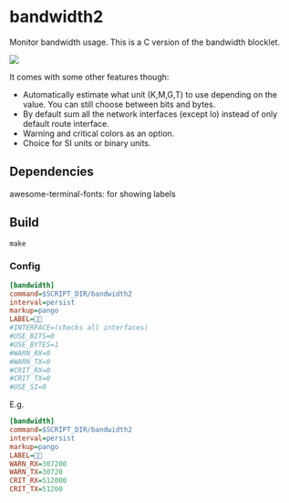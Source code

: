 # bandwidth2

Monitor bandwidth usage.
This is a C version of the bandwidth blocklet.

![](bandwidth2.png)

It comes with some other features though:
* Automatically estimate what unit (K,M,G,T) to use depending on the value. You can still choose between bits and bytes.
* By default sum all the network interfaces (except lo) instead of only default route interface.
* Warning and critical colors as an option.
* Choice for SI units or binary units.

## Dependencies
awesome-terminal-fonts: for showing labels

## Build

```
make
```

### Config
```ini
[bandwidth]
command=$SCRIPT_DIR/bandwidth2 
interval=persist
markup=pango
LABEL=
#INTERFACE=(checks all interfaces)
#USE_BITS=0
#USE_BYTES=1
#WARN_RX=0
#WARN_TX=0
#CRIT_RX=0
#CRIT_TX=0
#USE_SI=0
```

E.g.

```ini
[bandwidth]
command=$SCRIPT_DIR/bandwidth2 
interval=persist
markup=pango
LABEL=
WARN_RX=307200
WARN_TX=30720
CRIT_RX=512000
CRIT_TX=51200
```

